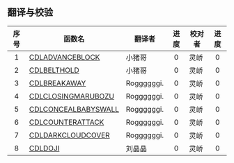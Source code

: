 ## 翻译与校验

|序号|函数名|翻译者|进度|校对者|进度|
|:---:|-----|----|:----:|----|:----:|
|1|[CDLADVANCEBLOCK](CDLADVANCEBLOCK.md) |小猪哥|0|灵峤|0| 
|2|[CDLBELTHOLD](CDLBELTHOLD.md) |小猪哥|0|灵峤|0| 
|3|[CDLBREAKAWAY](CDLBREAKAWAY.md) |Roggggggi.|0|灵峤|0| 
|4|[CDLCLOSINGMARUBOZU](CDLCLOSINGMARUBOZU.md) |Roggggggi.|0|灵峤|0| 
|5|[CDLCONCEALBABYSWALL](CDLCONCEALBABYSWALL.md) |Roggggggi.|0|灵峤|0| 
|6|[CDLCOUNTERATTACK](CDLCOUNTERATTACK.md) |Roggggggi.|0|灵峤|0| 
|7|[CDLDARKCLOUDCOVER](CDLDARKCLOUDCOVER.md) |Roggggggi.|0|灵峤|0| 
|8|[CDLDOJI](CDLDOJI.md) |刘晶晶|0|灵峤|0| 
